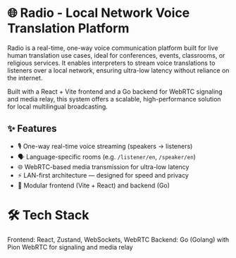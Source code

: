 # 🌐 Radio - Local Network Voice Translation Platform

Radio is a real-time, one-way voice communication platform built for live human translation use cases, ideal for conferences, events, classrooms, or religious services. It enables interpreters to stream voice translations to listeners over a local network, ensuring ultra-low latency without reliance on the internet.

Built with a React + Vite frontend and a Go backend for WebRTC signaling and media relay, this system offers a scalable, high-performance solution for local multilingual broadcasting.

## ✨ Features

- 🎙️ One-way real-time voice streaming (speakers -> listeners)
- 🗣️ Language-specific rooms (e.g. `/listener/en`, `/speaker/en`)
- 🌐 WebRTC-based media transmission for ultra-low latency
- ⚡ LAN-first architecture — designed for speed and privacy
- 🧩 Modular frontend (Vite + React) and backend (Go)

# 🛠️ Tech Stack
Frontend: React, Zustand, WebSockets, WebRTC
Backend: Go (Golang) with Pion WebRTC for signaling and media relay

